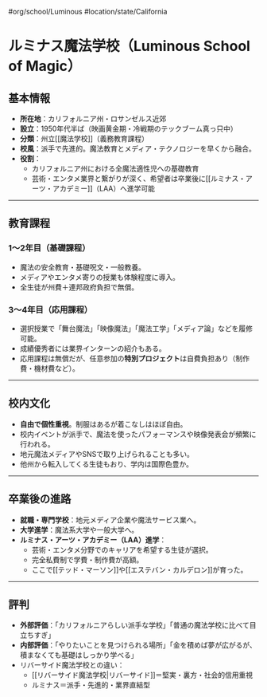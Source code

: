 #org/school/Luminous #location/state/California 
# ルミナス魔法学校（Luminous School of Magic）

## 基本情報
- **所在地**：カリフォルニア州・ロサンゼルス近郊
- **設立**：1950年代半ば（映画黄金期・冷戦期のテックブーム真っ只中）
- **分類**：州立[[魔法学校]]（義務教育課程）
- **校風**：派手で先進的。魔法教育とメディア・テクノロジーを早くから融合。
- **役割**：
  - カリフォルニア州における全魔法適性児への基礎教育
  - 芸術・エンタメ業界と繋がりが深く、希望者は卒業後に[[ルミナス・アーツ・アカデミー]]（LAA）へ進学可能

---

## 教育課程
### 1〜2年目（基礎課程）
- 魔法の安全教育・基礎呪文・一般教養。
- メディアやエンタメ寄りの授業も体験程度に導入。
- 全生徒が州費＋連邦政府負担で無償。

### 3〜4年目（応用課程）
- 選択授業で「舞台魔法」「映像魔法」「魔法工学」「メディア論」などを履修可能。
- 成績優秀者には業界インターンの紹介もある。
- 応用課程は無償だが、任意参加の**特別プロジェクト**は自費負担あり（制作費・機材費など）。

---

## 校内文化
- **自由で個性重視**。制服はあるが着こなしはほぼ自由。
- 校内イベントが派手で、魔法を使ったパフォーマンスや映像発表会が頻繁に行われる。
- 地元魔法メディアやSNSで取り上げられることも多い。
- 他州から転入してくる生徒もおり、学内は国際色豊か。

---

## 卒業後の進路
- **就職・専門学校**：地元メディア企業や魔法サービス業へ。
- **大学進学**：魔法系大学や一般大学へ。
- **ルミナス・アーツ・アカデミー（LAA）進学**：
  - 芸術・エンタメ分野でのキャリアを希望する生徒が選択。
  - 完全私費制で学費・制作費が高額。
  - ここで[[テッド・マーソン]]や[[エステバン・カルデロン]]が育った。

---

## 評判
- **外部評価**：「カリフォルニアらしい派手な学校」「普通の魔法学校に比べて目立ちすぎ」
- **内部評価**：「やりたいことを見つけられる場所」「金を積めば夢が広がるが、積まなくても基礎はしっかり学べる」
- リバーサイド魔法学校との違い：
  - [[リバーサイド魔法学校|リバーサイド]]＝堅実・裏方・社会的信用重視
  - ルミナス＝派手・先進的・業界直結型
